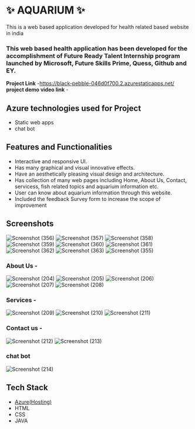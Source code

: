 # ✨  AQUARIUM ✨

This is a web based application developed for health related based website in india

### This web based health application has been developed for the accomplishment of Future Ready Talent Internship program launched by Microsoft, Future Skills Prime, Quess, Github and EY.


**Project Link** -https://black-pebble-046d0f700.2.azurestaticapps.net/
**project demo video link** - 

## Azure technologies used for Project

- Static web apps
- chat bot

## Features and Functionalities 

- Interactive and responsive UI.
- Has many graphical and visual innovative effects.
- Have an aesthetically pleasing visual design and architecture.
- Has collection of many web pages including Home, About Us, Contact, servicess, fish related topics and aquarium information etc.
- User can know about aquarium information through this website.
- Included the feedback Survey form to increase the scope of improvement 

## Screenshots

![Screenshot (356)](https://user-images.githubusercontent.com/117727200/205425977-2ca1654e-f82c-4dfa-9b7e-7bc168f61dd1.png)
![Screenshot (357)](https://user-images.githubusercontent.com/117727200/205425980-49a295c9-8592-4b73-899d-c6f112386c47.png)
![Screenshot (358)](https://user-images.githubusercontent.com/117727200/205425981-f999bc0e-8bf4-4231-bf5d-86f7e3156467.png)
![Screenshot (359)](https://user-images.githubusercontent.com/117727200/205425982-87d200b0-d419-41b1-bd0d-bef2830f9554.png)
![Screenshot (360)](https://user-images.githubusercontent.com/117727200/205425983-25b09d34-0da9-4c7e-b217-ffac2f185730.png)
![Screenshot (361)](https://user-images.githubusercontent.com/117727200/205425985-f150c27e-757b-4a0b-9825-ba569e91cd41.png)
![Screenshot (362)](https://user-images.githubusercontent.com/117727200/205425986-766d2077-fbb3-4951-9cc7-a9b740c714f4.png)
![Screenshot (363)](https://user-images.githubusercontent.com/117727200/205425988-2847e76b-adc6-438d-bcae-89b06fb9c077.png)
![Screenshot (355)](https://user-images.githubusercontent.com/117727200/205425989-30c3ca65-4fb5-42bf-b581-7de3aeb7c29a.png)

### About Us -
![Screenshot (204)](https://user-images.githubusercontent.com/117727200/205011348-74de7163-988f-4121-8678-4644755bb68a.png)
![Screenshot (205)](https://user-images.githubusercontent.com/117727200/205011372-f2395339-b90e-471b-81c7-0db684471fc5.png)
![Screenshot (206)](https://user-images.githubusercontent.com/117727200/205011399-4c41ff3a-c447-4fec-ad81-79696530efee.png)
![Screenshot (207)](https://user-images.githubusercontent.com/117727200/205011417-4f508d76-6b0c-4f8d-bea7-e1dea0486e6e.png)
![Screenshot (208)](https://user-images.githubusercontent.com/117727200/205011463-b98ee920-e621-4634-8d2a-751789e0c960.png)


### Services -
![Screenshot (209)](https://user-images.githubusercontent.com/117727200/205011653-045e6857-34ff-4e5a-afa9-41cf96247a6f.png)
![Screenshot (210)](https://user-images.githubusercontent.com/117727200/205011678-8688f48d-2cec-4260-afe7-0d8fde7ec096.png)
![Screenshot (211)](https://user-images.githubusercontent.com/117727200/205011699-35393f4e-8e35-4421-a742-7c1dca97facc.png)


### Contact us -
![Screenshot (212)](https://user-images.githubusercontent.com/117727200/205012301-edefd0d3-feec-4a1e-9c9e-13b186fa8d01.png)
![Screenshot (213)](https://user-images.githubusercontent.com/117727200/205012364-e7eb4260-366e-410c-b320-47663d458cad.png)

### chat bot

![Screenshot (214)](https://user-images.githubusercontent.com/117727200/205012506-8acb121f-3a27-4dfb-a750-3e696ab5c2ea.png)



## Tech Stack 

- [Azure(Hosting)](https://azure.microsoft.com/en-in/features/azure-portal/)
- HTML
- CSS
- JAVA
